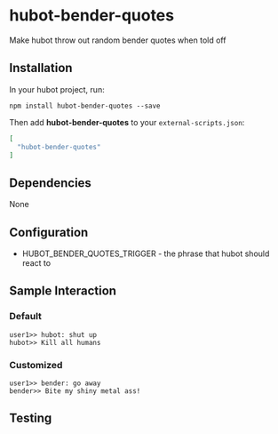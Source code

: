 # hubot-bender-quotes
Make hubot throw out random bender quotes when told off

## Installation

In your hubot project, run:

`npm install hubot-bender-quotes --save`

Then add **hubot-bender-quotes** to your `external-scripts.json`:

```json
[
  "hubot-bender-quotes"
]
```

## Dependencies

None

## Configuration

* HUBOT_BENDER_QUOTES_TRIGGER - the phrase that hubot should react to

## Sample Interaction

### Default
``` 
user1>> hubot: shut up
hubot>> Kill all humans
```
### Customized
```
user1>> bender: go away
bender>> Bite my shiny metal ass!
```

## Testing
